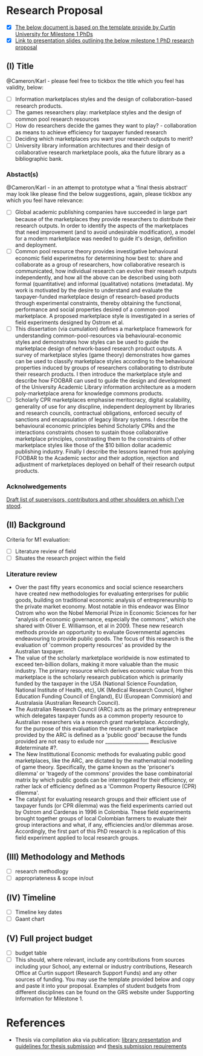 # Research Proposal
 - [x] [The below document is based on the template provide by Curtin University for Milestone 1 PhDs](https://github.com/david-flanders-tuke/PhD/blob/main/FORM-Milestone-1-Application-Form-2021_FlandersTuke.pdf)
 - [x] [Link to presentation slides outlining the below milestone 1 PhD research proposal](https://docs.google.com/presentation/d/e/2PACX-1vQaziQZt2WtoDWuDPNxD3pmtzHlrsYfD70Yl3GhdKKp6HWHX9wp-zzG6MBXmXgbzP0vaiNSGLir-TPf/pub)

## (I) Title
@Cameron/Karl - please feel free to tickbox the title which you feel has validity, below:
  - [ ] Information marketplaces styles and the design of collaboration-based research products.
  - [ ] The games researchers play: marketplace styles and the design of common pool research resources 
  - [ ] How do researchers decide the games they want to play? - collaboration as means to achieve efficiency for taxpayer funded research
  - [ ] Deciding which marketplaces you want your research outputs to merit?
  - [ ] University library information architectures and their design of collaborative research marketplace pools, aka the future library as a bibliographic bank.

### Abstact(s)
@Cameron/Karl - in an attempt to prototype what a 'final thesis abstract' may look like please find the below suggestions, again, please tickbox any which you feel have relevance:
 - [ ] Global academic publishing companies have succeeded in large part because of the marketplaces they provide researchers to distribute their research outputs.  In order to identify the aspects of the marketplaces that need improvement (and to avoid undesirable modification), a model for a modern marketplace was needed to guide it's design, definition and deployment.
 - [ ] Common pool resource theory provides investigative behavioural economic field experimetns for determining how best to: share and collaborate as a group of researchers, how collaborative research is communicated, how individual research can evolve their researh outputs independently, and how all the above can be described using both formal (quantitative) and informal (qualitative) notations (metadata).  My work is motivated by the desire to understand and evaluate the taxpayer-funded marketplace design of research-based products through experimental constraints, thereby obtaining the functional, performance and social properties desired of a common-pool marketplace.  A proposed marketplace style is investigated in a series of field experiments designed by Ostrom et al.
 - [ ] This dissertation (via cumulation) defines a marketplace framework for understanding common-pool-resources via behavioural-economic styles and demonstrates how styles can be used to guide the marketplace design of network-based research product outputs.  A survey of marketplace styles (game theory) demonstrates how games can be used to classify marketplace styles according to the behavioural properties induced by groups of researchers collaborating to distribute their research products.  I then introduce the <FOO-RESEARCH-BAR> marketplace style and describe how FOOBAR can used to guide the design and development of the University Academic Library information architecture as a modern poly-marketplace arena for knowledge commons products.
 - [ ] Scholarly CPR marketplaces emphasise meritocracy, digital scalability, generality of use for any discpline, independent deployment by libraries and research councils, contractual obligations, enforced secuity of sanctions and encapsulation of legacy library systems.  I describe the behavioural economic principles behind Scholarly CPRs and the interactions constraints chosen to sustain those collaborative marketplace principles, constrasting them to the constraints of other marketplace styles like those of the $10 billion dollar academic publishing industry.  Finally I describe the lessons learned from applying FOOBAR to the Academic sector and their adoption, rejection and adjustment of marketplaces deployed on behalf of their research output products.

### Acknolwedgements
[Draft list of supervisors, contributors and other shoulders on which I've stood](https://github.com/david-flanders-tuke/PhD/blob/main/about.md).

## (II) Background 
 Criteria for M1 evaluation:
  - [ ] Literature review of field
  - [ ] Situates the research project within the field

### Literature review
  - Over the past fifty years economics and social science researchers have created new methodologies for evaluating enterprises for public goods, building on traditional economic analysis of entrepreneurship to the private market economy.  Most notable in this endeavor was Elinor Ostrom who won the Nobel Memorial Prize in Economic Sciences for her "analysis of economic governance, especially the commons", which she shared with Oliver E. Williamson, et al in 2009.  These new research methods provide an opportunity to evaluate Governmental agencies endeavouring to provide public goods.  The focus of this research is the evaluation of 'common property resources' as provided by the Australian taxpayer.
  - The value of the scholarly marketplace worldwide is now estimated to exceed ten-billion dollars, making it more valuable than the music industry.  The primary resource which derives economic value from this marketplace is the scholarly research publication which is primarily funded by the taxpayer in the USA (National Science Foundation, National Institute of Health, etc), UK (Medical Research Council, Higher Education Funding Council of England), EU (European Commision) and Australasia (Australian Research Council).
  - The Australian Research Council (ARC) acts as the primary entrepreneur which delegates taxpayer funds as a common property resource to Australian researchers via a research grant marketplace.  Accordingly, for the purpose of this evaluation the research grant marketplace provided by the ARC is defined as a 'public good' because the funds provided are not easy to exlude nor __________________ #exclusive #determinate #?.
  - The New Instittutional Economic methods for evaluating public good marketplaces, like the ARC, are dictated by the mathematcial modelling of game theory.  Specifically, the game known as the 'prisoner's dilemma' or 'tragedy of the commons' provides the base combinatorial matrix by which public goods can be interrogated for their efficiency, or rather lack of efficiency defined as a 'Common Property Resource (CPR) dilemma'.
  - The catalyst for evaluating research groups and their efficient use of taxpayer funds (or CPR dilemma) was the field experiments carried out by Ostrom and Cardenas in 1996 in Colombia.  These field experiments brought together groups of local Colombian farmers to evaluate their group interactions and what, if any, efficiencies and/or dilemmas arose.  Accordingly, the first part of this PhD research is a replication of this field experiment applied to local research groups. 
 
## (III) Methodology and Methods 
  - [ ] research methodlogy
  - [ ] appropriateness & scope in/out
 
## (IV) Timeline
  - [ ] Timeline key dates
  - [ ] Gaant chart
 
## (V) Full project budget
  - [ ] budget table
  - [ ] This should, where relevant, include any contributions from sources including your School, any external 
or industry contributions, Research Office at Curtin support (Research Support Funds) and any other 
sources of funding.  You may use the template provided below and copy and paste it into your proposal. 
Examples of student budgets from different disciplines can be found on the GRS website under 
Supporting Information for Milestone 1.

# References
 - Thesis via compilation aka via publication: [library presentation](https://libguides.library.curtin.edu.au/ld.php?content_id=49728410) and [guidelines for thesis submission](https://students.curtin.edu.au/wp-content/uploads/sites/6/2020/10/Guidelines-for-Thesis-Preparation-and-Submission.pdf) and [thesis submission requirements](https://students.curtin.edu.au/wp-content/uploads/sites/6/2020/10/Guidelines-for-Thesis-Preparation-and-Submission.pdf)
